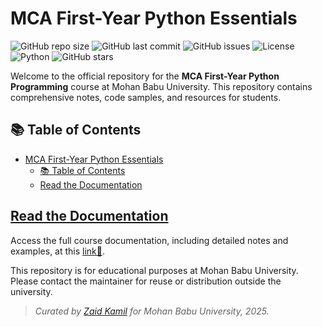 # MCA First-Year Python Essentials

![GitHub repo size](https://img.shields.io/github/repo-size/Mohan-Babu-University-Official/mca_python_course_content_2025?style=flat-square)
![GitHub last commit](https://img.shields.io/github/last-commit/Mohan-Babu-University-Official/mca_python_course_content_2025?style=flat-square)
![GitHub issues](https://img.shields.io/github/issues/Mohan-Babu-University-Official/mca_python_course_content_2025?style=flat-square)
![License](https://img.shields.io/badge/license-Educational-blue?style=flat-square)
![Python](https://img.shields.io/badge/python-3.10%2B-blue?style=flat-square)
![GitHub stars](https://img.shields.io/github/stars/Mohan-Babu-University-Official/mca_python_course_content_2025?style=social)

Welcome to the official repository for the **MCA First-Year Python Programming** course at Mohan Babu University. This repository contains comprehensive notes, code samples, and resources for students.

## 📚 Table of Contents

- [MCA First-Year Python Essentials](#mca-first-year-python-essentials)
  - [📚 Table of Contents](#-table-of-contents)
  - [ Read the Documentation](#-read-the-documentation)


## [ Read the Documentation](https://mohan-babu-university-official.github.io/mca_python_course_content_2025/)
Access the full course documentation, including detailed notes and examples, at this [link🔗](https://mohan-babu-university-official.github.io/mca_python_course_content_2025/).

This repository is for educational purposes at Mohan Babu University. Please contact the maintainer for reuse or distribution outside the university.

> _Curated by [Zaid Kamil](https://github.com/zaid-kamil) for Mohan Babu University, 2025._
